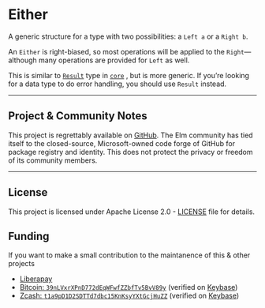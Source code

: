 # Either

A generic structure for a type with two possibilities: a `Left a` or
a `Right b`.

An `Either` is right-biased, so most operations will be applied to
the `Right`—although many operations are provided for `Left` as well.

This is similar to
[`Result`](http://package.elm-lang.org/packages/elm-lang/core/latest/Result)
type in
[`core`](http://package.elm-lang.org/packages/elm/core/latest)
, but is more generic.  If you’re looking for a data type to do error
handling, you should use `Result` instead.

---

## Project & Community Notes

This project is regrettably available on [GitHub](https://github.com/toastal/either). The Elm community has tied itself to the closed-source, Microsoft-owned code forge of GitHub for package registry and identity. This does not protect the privacy or freedom of its community members.

---

## License

This project is licensed under Apache License 2.0 - [LICENSE](./LICENSE) file for details.

## Funding

If you want to make a small contribution to the maintanence of this & other projects

- [Liberapay](https://liberapay.com/toastal/)
- [Bitcoin: `39nLVxrXPnD772dEqWFwfZZbfTv5BvV89y`](link:bitcoin://39nLVxrXPnD772dEqWFwfZZbfTv5BvV89y?message=Funding%20toastal%E2%80%99s%20Elm%20either%20development
) (verified on [Keybase](https://keybase.io/toastal/sigchain#690220ca450a3e73ff800c3e059de111d9c1cd2fcdaf3d17578ad312093fff2c0f))
- [Zcash: `t1a9pD1D2SDTTd7dbc15KnKsyYXtGcjHuZZ`](link:zcash://t1a9pD1D2SDTTd7dbc15KnKsyYXtGcjHuZZ?message=Funding%20toastal%E2%80%99s%20Elm%20either%20development) (verified on [Keybase](https://keybase.io/toastal/sigchain#65c0114a3c8ffb46e39e4d8b5ee0c06c9eb97a02c4f6c42a2b157ca83b8c47c70f))
